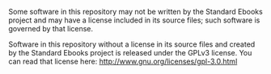 Some software in this repository may not be written by the Standard Ebooks project and may have a license included in its source files; such software is governed by that license.

Software in this repository without a license in its source files and created by the Standard Ebooks project is released under the GPLv3 license.  You can read that license here: http://www.gnu.org/licenses/gpl-3.0.html
